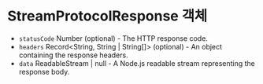 # StreamProtocolResponse 객체

* `statusCode` Number (optional) - The HTTP response code.
* `headers` Record<String, String | String[]> (optional) - An object containing the response headers.
* `data` ReadableStream | null - A Node.js readable stream representing the response body.